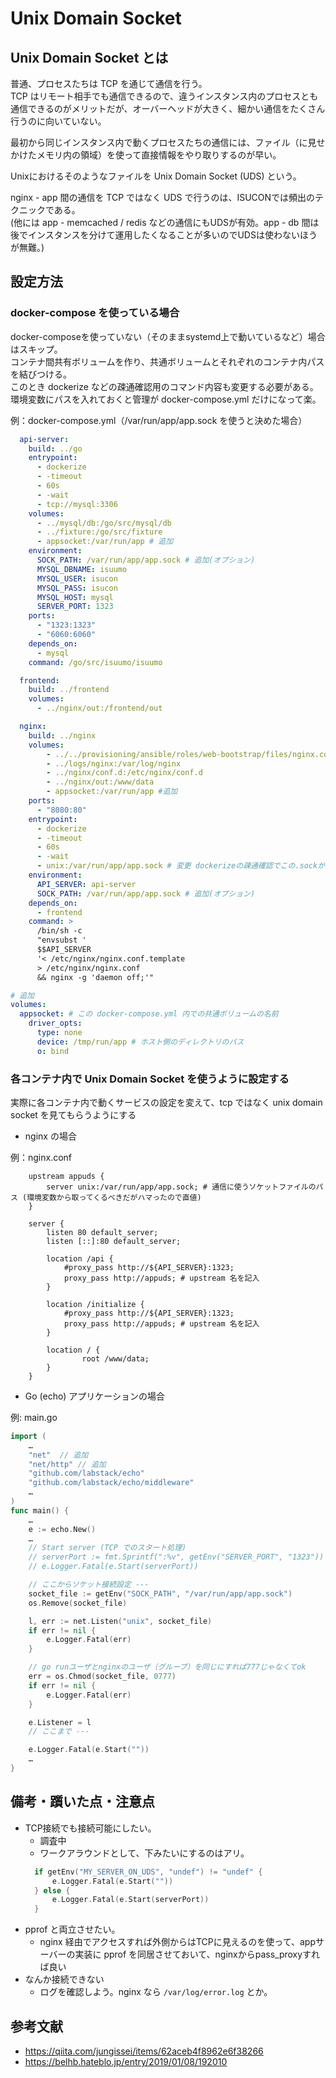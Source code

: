 # Unix Domain Socket

## Unix Domain Socket とは

普通、プロセスたちは TCP を通じて通信を行う。  
TCP はリモート相手でも通信できるので、違うインスタンス内のプロセスとも通信できるのがメリットだが、オーバーヘッドが大きく、細かい通信をたくさん行うのに向いていない。

最初から同じインスタンス内で動くプロセスたちの通信には、ファイル（に見せかけたメモリ内の領域）を使って直接情報をやり取りするのが早い。

Unixにおけるそのようなファイルを Unix Domain Socket (UDS) という。

nginx - app 間の通信を TCP ではなく UDS で行うのは、ISUCONでは頻出のテクニックである。  
(他には app - memcached / redis などの通信にもUDSが有効。app - db 間は後でインスタンスを分けて運用したくなることが多いのでUDSは使わないほうが無難。)

## 設定方法

### docker-compose を使っている場合
docker-composeを使っていない（そのままsystemd上で動いているなど）場合はスキップ。  
コンテナ間共有ボリュームを作り、共通ボリュームとそれぞれのコンテナ内パスを結びつける。  
このとき dockerize などの疎通確認用のコマンド内容も変更する必要がある。  
環境変数にパスを入れておくと管理が docker-compose.yml だけになって楽。

例：docker-compose.yml（/var/run/app/app.sock を使うと決めた場合）
```yaml
  api-server:
    build: ../go
    entrypoint:
      - dockerize
      - -timeout
      - 60s
      - -wait
      - tcp://mysql:3306
    volumes:
      - ../mysql/db:/go/src/mysql/db
      - ../fixture:/go/src/fixture
      - appsocket:/var/run/app # 追加
    environment:
      SOCK_PATH: /var/run/app/app.sock # 追加(オプション)
      MYSQL_DBNAME: isuumo
      MYSQL_USER: isucon
      MYSQL_PASS: isucon
      MYSQL_HOST: mysql
      SERVER_PORT: 1323
    ports:
      - "1323:1323"
      - "6060:6060"
    depends_on:
      - mysql
    command: /go/src/isuumo/isuumo

  frontend:
    build: ../frontend
    volumes:
      - ../nginx/out:/frontend/out

  nginx:
    build: ../nginx
    volumes:
        - ../../provisioning/ansible/roles/web-bootstrap/files/nginx.conf.template:/etc/nginx/nginx.conf.template
        - ../logs/nginx:/var/log/nginx
        - ../nginx/conf.d:/etc/nginx/conf.d
        - ../nginx/out:/www/data
        - appsocket:/var/run/app #追加
    ports:
      - "8080:80"
    entrypoint:
      - dockerize
      - -timeout
      - 60s
      - -wait
      - unix:/var/run/app/app.sock # 変更 dockerizeの疎通確認でこの.sockが存在するかを確認する
    environment:
      API_SERVER: api-server
      SOCK_PATH: /var/run/app/app.sock # 追加(オプション)
    depends_on:
      - frontend
    command: >
      /bin/sh -c
      "envsubst '
      $$API_SERVER
      '< /etc/nginx/nginx.conf.template
      > /etc/nginx/nginx.conf
      && nginx -g 'daemon off;'"

# 追加
volumes:
  appsocket: # この docker-compose.yml 内での共通ボリュームの名前
    driver_opts:
      type: none
      device: /tmp/run/app # ホスト側のディレクトリのパス
      o: bind
```

### 各コンテナ内で Unix Domain Socket を使うように設定する

実際に各コンテナ内で動くサービスの設定を変えて、tcp ではなく unix domain socket を見てもらうようにする

- nginx の場合

例：nginx.conf
```nginx
    upstream appuds {
        server unix:/var/run/app/app.sock; # 通信に使うソケットファイルのパス (環境変数から取ってくるべきだがハマったので直値)
    }

    server {
        listen 80 default_server;
        listen [::]:80 default_server;

        location /api {
            #proxy_pass http://${API_SERVER}:1323;
		    proxy_pass http://appuds; # upstream 名を記入
        }

        location /initialize {
            #proxy_pass http://${API_SERVER}:1323;
		    proxy_pass http://appuds; # upstream 名を記入
        }

        location / {
                root /www/data;
        }
    }
```

- Go (echo) アプリケーションの場合

例: main.go
```go
import (
    …
    "net"  // 追加
    "net/http" // 追加
    "github.com/labstack/echo"
	"github.com/labstack/echo/middleware"
    …
)
func main() {
    …
    e := echo.New()
    …
    // Start server (TCP でのスタート処理)
	// serverPort := fmt.Sprintf(":%v", getEnv("SERVER_PORT", "1323"))
	// e.Logger.Fatal(e.Start(serverPort))

	// ここからソケット接続設定 ---
	socket_file := getEnv("SOCK_PATH", "/var/run/app/app.sock")
	os.Remove(socket_file)

	l, err := net.Listen("unix", socket_file)
	if err != nil {
		e.Logger.Fatal(err)
	}

	// go runユーザとnginxのユーザ（グループ）を同じにすれば777じゃなくてok
	err = os.Chmod(socket_file, 0777)
	if err != nil {
		e.Logger.Fatal(err)
	}

	e.Listener = l
	// ここまで ---

	e.Logger.Fatal(e.Start(""))
    …
}
```

## 備考・躓いた点・注意点
- TCP接続でも接続可能にしたい。
  - 調査中
  - ワークアラウンドとして、下みたいにするのはアリ。
  ```go
    if getEnv("MY_SERVER_ON_UDS", "undef") != "undef" {
        e.Logger.Fatal(e.Start(""))
    } else {
        e.Logger.Fatal(e.Start(serverPort))
    }
  ```
- pprof と両立させたい。
  - nginx 経由でアクセスすれば外側からはTCPに見えるのを使って、appサーバーの実装に pprof を同居させておいて、nginxからpass_proxyすれば良い
- なんか接続できない
  - ログを確認しよう。nginx なら `/var/log/error.log` とか。

## 参考文献
- https://qiita.com/jungissei/items/62aceb4f8962e6f38266
- https://belhb.hateblo.jp/entry/2019/01/08/192010
